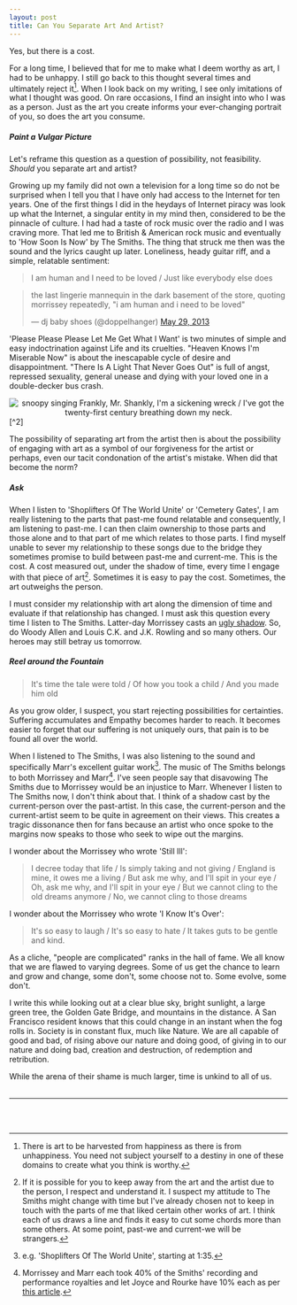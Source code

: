 ```yaml
---
layout: post
title: Can You Separate Art And Artist?
---
```


Yes, but there is a cost. 

For a long time, I believed that for me to make what I deem worthy as art, I had to be unhappy. I still go back to this thought several times and ultimately reject it[^1]. When I look back on my writing, I see only imitations of what I thought was good. On rare occasions, I find an insight into who I was as a person. Just as the art you create informs your ever-changing portrait of you, so does the art you consume. 


##### Paint a Vulgar Picture


Let's reframe this question as a question of possibility, not feasibility. _Should_ you separate art and artist? 

Growing up my family did not own a television for a long time so do not be surprised when I tell you that I have only had access to the Internet for ten years. One of the first things I did in the heydays of Internet piracy was look up what the Internet, a singular entity in my mind then, considered to be the pinnacle of culture. I had had a taste of rock music over the radio and I was craving more. That led me to British & American rock music and eventually to 'How Soon Is Now' by The Smiths. The thing that struck me then was the sound and the lyrics caught up later. Loneliness, heady guitar riff, and a simple, relatable sentiment: 

> I am human and I need to be loved / Just like everybody else does

<blockquote class="twitter-tweet"><p lang="en" dir="ltr">the last lingerie mannequin in the dark basement of the store, quoting morrissey repeatedly, &quot;i am human and i need to be loved&quot;</p>&mdash; dj baby shoes (@doppelhanger) <a href="https://twitter.com/doppelhanger/status/339719271439532033?ref_src=twsrc%5Etfw">May 29, 2013</a></blockquote> <script async src="https://platform.twitter.com/widgets.js" charset="utf-8"></script> 

'Please Please Please Let Me Get What I Want' is two minutes of simple and easy indoctrination against Life and its cruelties. "Heaven Knows I'm Miserable Now" is about the inescapable cycle of desire and disappointment. "There Is A Light That Never Goes Out" is full of angst, repressed sexuality, general unease and dying with your loved one in a double-decker bus crash.

<div style="text-align:center"> <img src="https://user-images.githubusercontent.com/7941357/132141893-d644e08e-9125-4fc9-ab65-1db8052c63a9.png" alt="snoopy singing Frankly, Mr. Shankly, I'm a sickening wreck / I've got the twenty-first century breathing down my neck."></div>[^2]

The possibility of separating art from the artist then is about the possibility of engaging with art as a symbol of our forgiveness for the artist or perhaps, even our tacit condonation of the artist's mistake. When did that become the norm? 


##### Ask


When I listen to 'Shoplifters Of The World Unite' or 'Cemetery Gates', I am really listening to the parts that past-me found relatable and consequently, I am listening to past-me. I can then claim ownership to those parts and those alone and to that part of me which relates to those parts. I find myself unable to sever my relationship to these songs due to the bridge they sometimes promise to build between past-me and current-me. This is the cost. A cost measured out, under the shadow of time, every time I engage with that piece of art[^3]. Sometimes it is easy to pay the cost. Sometimes, the art outweighs the person. 

I must consider my relationship with art along the dimension of time and evaluate if that relationship has changed. I must ask this question every time I listen to The Smiths. Latter-day Morrissey casts an [ugly shadow](https://www.theguardian.com/music/2019/may/30/bigmouth-strikes-again-morrissey-songs-loneliness-shyness-misfits-far-right-party-tonight-show-jimmy-fallon). So, do Woody Allen and Louis C.K. and J.K. Rowling and so many others. Our heroes may still betray us tomorrow. 


##### Reel around the Fountain


> It's time the tale were told / Of how you took a child / And you made him old

As you grow older, I suspect, you start rejecting possibilities for certainties. Suffering accumulates and Empathy becomes harder to reach. It becomes easier to forget that our suffering is not uniquely ours, that pain is to be found all over the world. 

When I listened to The Smiths, I was also listening to the sound and specifically Marr's excellent guitar work[^4]. The music of The Smiths belongs to both Morrissey and Marr[^5]. I've seen people say that disavowing The Smiths due to Morrissey would be an injustice to Marr. Whenever I listen to The Smiths now, I don't think about that. I think of a shadow cast by the current-person over the past-artist. In this case, the current-person and the current-artist seem to be quite in agreement on their views. This creates a tragic dissonance then for fans because an artist who once spoke to the margins now speaks to those who seek to wipe out the margins. 

I wonder about the Morrissey who wrote 'Still Ill': 

> I decree today that life / Is simply taking and not giving / England is mine, it owes me a living / But ask me why, and I'll spit in your eye / Oh, ask me why, and I'll spit in your eye / But we cannot cling to the old dreams anymore / No, we cannot cling to those dreams

I wonder about the Morrissey who wrote 'I Know It's Over': 

> It's so easy to laugh / It's so easy to hate / It takes guts to be gentle and kind.

As a cliche, "people are complicated" ranks in the hall of fame. We all know that we are flawed to varying degrees. Some of us get the chance to learn and grow and change, some don't, some choose not to. Some evolve, some don't. 

I write this while looking out at a clear blue sky, bright sunlight, a large green tree, the Golden Gate Bridge, and mountains in the distance. A San Francisco resident knows that this could change in an instant when the fog rolls in. Society is in constant flux, much like Nature. We are all capable of good and bad, of rising above our nature and doing good, of giving in to our nature and doing bad, creation and destruction, of redemption and retribution. 

While the arena of their shame is much larger, time is unkind to all of us. 
<br/><br/>

---

<br/><br/>

[^1]: There is art to be harvested from happiness as there is from unhappiness. You need not subject yourself to a destiny in one of these domains to create what you think is worthy. 

[^2]: https://thischarmingcharlie.tumblr.com/post/58732870387 

[^3]: If it is possible for you to keep away from the art and the artist due to the person, I respect and understand it. I suspect my attitude to The Smiths might change with time but I've already chosen not to keep in touch with the parts of me that liked certain other works of art. I think each of us draws a line and finds it easy to cut some chords more than some others. At some point, past-we and current-we will be strangers. 

[^4]: e.g. 'Shoplifters Of The World Unite', starting at 1:35. 

[^5]: Morrissey and Marr each took 40% of the Smiths' recording and performance royalties and let Joyce and Rourke have 10% each as per [this article](https://www.morrissey-solo.com/news/news1296.htm). 

